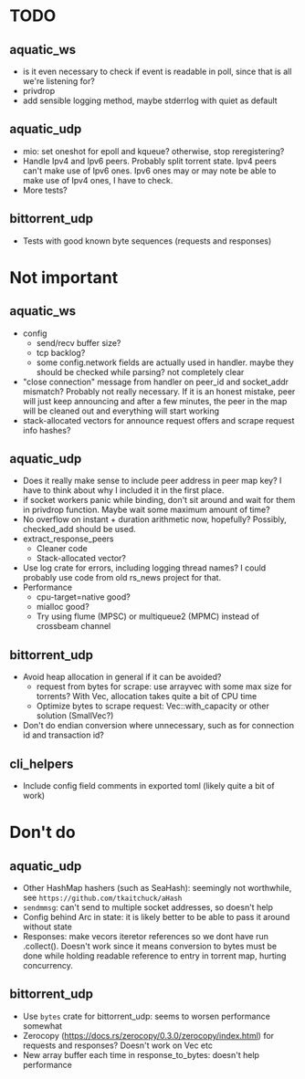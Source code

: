 # TODO

## aquatic_ws
* is it even necessary to check if event is readable in poll, since that
  is all we're listening for?
* privdrop
* add sensible logging method, maybe stderrlog with quiet as default

## aquatic_udp
* mio: set oneshot for epoll and kqueue? otherwise, stop reregistering?
* Handle Ipv4 and Ipv6 peers. Probably split torrent state. Ipv4 peers
  can't make use of Ipv6 ones. Ipv6 ones may or may note be able to make
  use of Ipv4 ones, I have to check.
* More tests?

## bittorrent_udp
* Tests with good known byte sequences (requests and responses)

# Not important

## aquatic_ws
* config
  * send/recv buffer size?
  * tcp backlog?
  * some config.network fields are actually used in handler. maybe they should
    be checked while parsing? not completely clear
* "close connection" message from handler on peer_id and socket_addr mismatch?
  Probably not really necessary. If it is an honest mistake, peer will just
  keep announcing and after a few minutes, the peer in the map will be cleaned
  out and everything will start working
* stack-allocated vectors for announce request offers and scrape request info
  hashes?

## aquatic_udp

* Does it really make sense to include peer address in peer map key? I have
  to think about why I included it in the first place.
* if socket workers panic while binding, don't sit around and wait for them
  in privdrop function. Maybe wait some maximum amount of time?
* No overflow on instant + duration arithmetic now, hopefully? Possibly,
  checked_add should be used.
* extract_response_peers
    * Cleaner code
    * Stack-allocated vector?
* Use log crate for errors, including logging thread names? I could probably
  use code from old rs_news project for that.
* Performance
    * cpu-target=native good?
    * mialloc good?
    * Try using flume (MPSC) or multiqueue2 (MPMC) instead of crossbeam channel

## bittorrent_udp
* Avoid heap allocation in general if it can be avoided?
    * request from bytes for scrape: use arrayvec with some max size for
      torrents? With Vec, allocation takes quite a bit of CPU time
    * Optimize bytes to scrape request: Vec::with_capacity or other solution (SmallVec?)
* Don't do endian conversion where unnecessary, such as for connection id and
  transaction id?

## cli_helpers

* Include config field comments in exported toml (likely quite a bit of work)

# Don't do

## aquatic_udp

* Other HashMap hashers (such as SeaHash): seemingly not worthwhile, see
  `https://github.com/tkaitchuck/aHash`
* `sendmmsg`: can't send to multiple socket addresses, so doesn't help
* Config behind Arc in state: it is likely better to be able to pass it around
  without state
* Responses: make vecors iteretor references so we dont have run .collect().
  Doesn't work since it means conversion to bytes must be done while holding
  readable reference to entry in torrent map, hurting concurrency.

## bittorrent_udp

* Use `bytes` crate for bittorrent_udp: seems to worsen performance somewhat
* Zerocopy (https://docs.rs/zerocopy/0.3.0/zerocopy/index.html) for requests
  and responses? Doesn't work on Vec etc
* New array buffer each time in response_to_bytes: doesn't help performance
